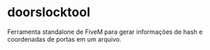 # doorslocktool
 Ferramenta standalone de FiveM para gerar informações de hash e coordenadas de portas em um arquivo.
